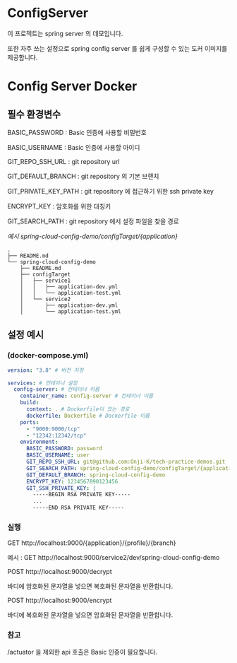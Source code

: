 # ConfigServer

이 프로젝트는 spring server 의 데모입니다.

또한 자주 쓰는 설정으로 spring config server 를 쉽게 구성할 수 있는 도커 이미지를 제공합니다.

# Config Server Docker

## 필수 환경변수

BASIC_PASSWORD : Basic 인증에 사용할 비밀번호

BASIC_USERNAME : Basic 인증에 사용할 아이디

GIT_REPO_SSH_URL : git repository url

GIT_DEFAULT_BRANCH : git repository 의 기본 브랜치

GIT_PRIVATE_KEY_PATH : git repository 에 접근하기 위한 ssh private key

ENCRYPT_KEY : 암호화를 위한 대칭키

GIT_SEARCH_PATH : git repository 에서 설정 파일을 찾을 경로

_예시 spring-cloud-config-demo/configTarget/{application}_
```text
.
├── README.md
└── spring-cloud-config-demo
    ├── README.md
    ├── configTarget
    │   ├── service1
    │   │   ├── application-dev.yml
    │   │   └── application-test.yml
    │   └── service2
    │       ├── application-dev.yml
    │       └── application-test.yml

```

## 설정 예시
### (docker-compose.yml)


```yaml
version: "3.8" # 버전 지정

services: # 컨테이너 설정
  config-server: # 컨테이너 이름
    container_name: config-server # 컨테이너 이름
    build:
      context: . # Dockerfile이 있는 경로
      dockerfile: Dockerfile # Dockerfile 이름
    ports:
      - "9000:9000/tcp"
      - "12342:12342/tcp"
    environment:
      BASIC_PASSWORD: password
      BASIC_USERNAME: user 
      GIT_REPO_SSH_URL: git@github.com:Onji-K/tech-practice-demos.git
      GIT_SEARCH_PATH: spring-cloud-config-demo/configTarget/{application}
      GIT_DEFAULT_BRANCH: spring-cloud-config-demo
      ENCRYPT_KEY: 1234567890123456
      GIT_SSH_PRIVATE_KEY: |
        -----BEGIN RSA PRIVATE KEY-----
        ...
        -----END RSA PRIVATE KEY-----
```
### 실행
GET http://localhost:9000/{application}/{profile}/{branch}

예시 : GET http://localhost:9000/service2/dev/spring-cloud-config-demo

POST http://localhost:9000/decrypt

바디에 암호화된 문자열을 넣으면 복호화된 문자열을 반환합니다.

POST http://localhost:9000/encrypt

바디에 복호화된 문자열을 넣으면 암호화된 문자열을 반환합니다.

### 참고
/actuator 을 제외한 api 호출은 Basic 인증이 필요합니다.
